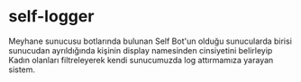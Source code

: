 # self-logger
Meyhane sunucusu botlarında bulunan Self Bot'un olduğu sunucularda birisi sunucudan ayrıldığında kişinin display namesinden cinsiyetini belirleyip Kadın olanları filtreleyerek kendi sunucumuzda log attırmamıza yarayan sistem.
